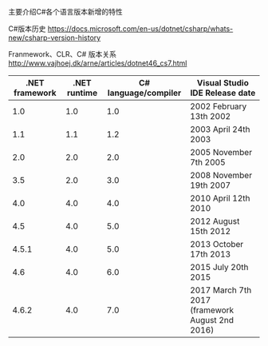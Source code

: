 ﻿﻿主要介绍C#各个语言版本新增的特性

C#版本历史 https://docs.microsoft.com/en-us/dotnet/csharp/whats-new/csharp-version-history

Franmework、CLR、C# 版本关系 http://www.vajhoej.dk/arne/articles/dotnet46_cs7.html
  
|.NET framework |.NET runtime	|C# language/compiler	|Visual Studio IDE	Release date|
|-----------|-------------------|-----------------------|-------------------------------------------------------------| 
|1.0		|		1.0			|		1.0				|		2002	February 13th 2002							  |
|1.1		|		1.1			|		1.2				|		2003	April 24th 2003								  |
|2.0		|		2.0			|		2.0				|		2005	November 7th 2005							  |
|3.5		|		2.0			|		3.0				|		2008	November 19th 2007							  |
|4.0		|		4.0			|		4.0				|		2010	April 12th 2010								  |
|4.5		|		4.0			|		5.0				|		2012	August 15th 2012							  |
|4.5.1		|		4.0			|		5.0				|		2013	October 17th 2013							  |
|4.6		|		4.0			|		6.0				|		2015	July 20th 2015								  |
|4.6.2		|		4.0			|		7.0				|		2017	March 7th 2017 (framework August 2nd 2016)	  |